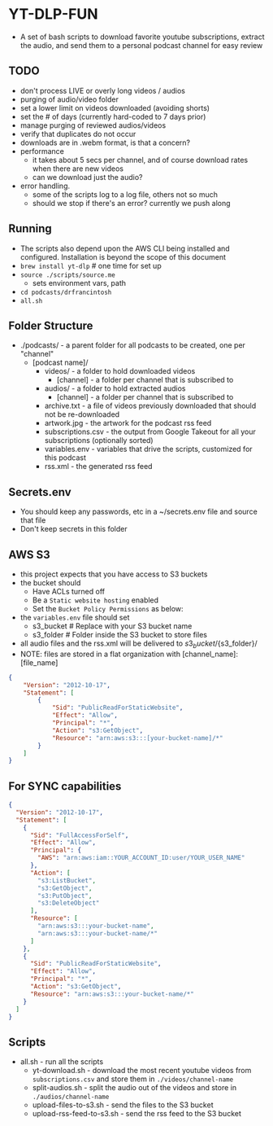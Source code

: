 # YT-DLP-FUN

- A set of bash scripts to download favorite youtube subscriptions, extract the audio, and send them to a personal podcast channel for easy review

## TODO

- don't process LIVE or overly long videos / audios
- purging of audio/video folder
- set a lower limit on videos downloaded (avoiding shorts)
- set the # of days (currently hard-coded to 7 days prior)
- manage purging of reviewed audios/videos
- verify that duplicates do not occur
- downloads are in .webm format, is that a concern?
- performance
  - it takes about 5 secs per channel, and of course download rates when there are new videos
  - can we download just the audio?
- error handling.
  - some of the scripts log to a log file, others not so much
  - should we stop if there's an error? currently we push along

## Running

- The scripts also depend upon the AWS CLI being installed and configured. Installation is beyond the scope of this document
- `brew install yt-dlp` # one time for set up
- `source ./scripts/source.me`
    - sets environment vars, path
- `cd podcasts/drfrancintosh`
- `all.sh`

## Folder Structure

- ./podcasts/ - a parent folder for all podcasts to be created, one per "channel"
  - [podcast name]/
    - videos/ - a folder to hold downloaded videos
      - [channel] - a folder per channel that is subscribed to
    - audios/ - a folder to hold extracted audios
      - [channel] - a folder per channel that is subscribed to
    - archive.txt - a file of videos previously downloaded that should not be re-downloaded
    - artwork.jpg - the artwork for the podcast rss feed
    - subscriptions.csv - the output from Google Takeout for all your subscriptions (optionally sorted)
    - variables.env - variables that drive the scripts, customized for this podcast
    - rss.xml - the generated rss feed 

## Secrets.env

- You should keep any passwords, etc in a ~/secrets.env file and source that file 
- Don't keep secrets in this folder

## AWS S3

- this project expects that you have access to S3 buckets
- the bucket should
  - Have ACLs turned off
  - Be a `Static website hosting` enabled
  - Set the `Bucket Policy Permissions` as below:
- the `variables.env` file should set
  - s3_bucket     # Replace with your S3 bucket name
  - s3_folder     # Folder inside the S3 bucket to store files
- all audio files and the rss.xml will be delivered to ${s3_bucket}/${s3_folder}/
- NOTE: files are stored in a flat organization with [channel_name]:[file_name]

```json
{
    "Version": "2012-10-17",
    "Statement": [
        {
            "Sid": "PublicReadForStaticWebsite",
            "Effect": "Allow",
            "Principal": "*",
            "Action": "s3:GetObject",
            "Resource": "arn:aws:s3:::[your-bucket-name]/*"
        }
    ]
}
```
## For SYNC capabilities

```json
{
  "Version": "2012-10-17",
  "Statement": [
    {
      "Sid": "FullAccessForSelf",
      "Effect": "Allow",
      "Principal": {
        "AWS": "arn:aws:iam::YOUR_ACCOUNT_ID:user/YOUR_USER_NAME"
      },
      "Action": [
        "s3:ListBucket",
        "s3:GetObject",
        "s3:PutObject",
        "s3:DeleteObject"
      ],
      "Resource": [
        "arn:aws:s3:::your-bucket-name",
        "arn:aws:s3:::your-bucket-name/*"
      ]
    },
    {
      "Sid": "PublicReadForStaticWebsite",
      "Effect": "Allow",
      "Principal": "*",
      "Action": "s3:GetObject",
      "Resource": "arn:aws:s3:::your-bucket-name/*"
    }
  ]
}

```
## Scripts

- all.sh - run all the scripts
  - yt-download.sh - download the most recent youtube videos from `subscriptions.csv` and store them in `./videos/channel-name`
  - split-audios.sh - split the audio out of the videos and store in `./audios/channel-name`
  - upload-files-to-s3.sh - send the files to the S3 bucket
  - upload-rss-feed-to-s3.sh - send the rss feed to the S3 bucket

